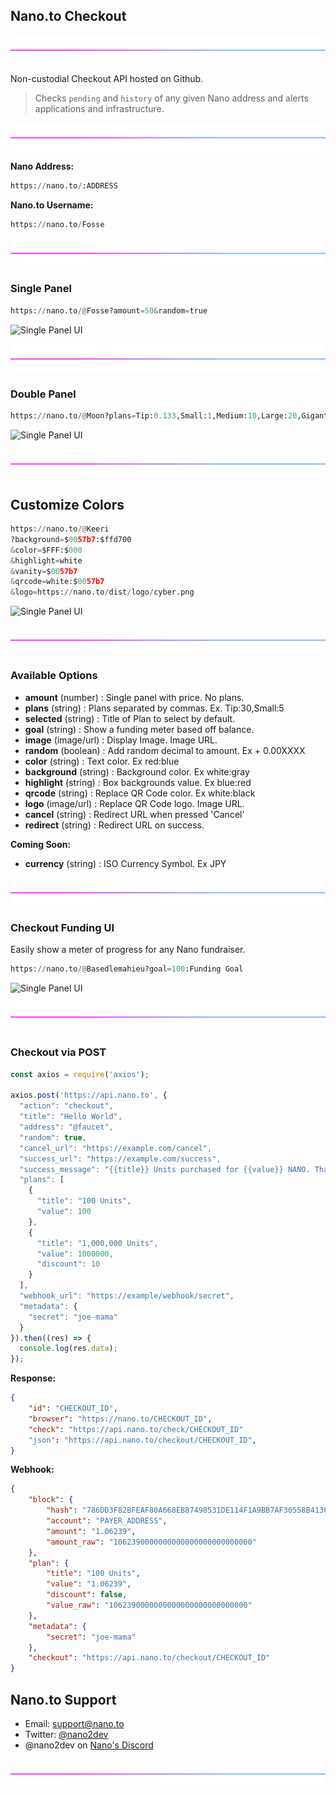 ## Nano.to Checkout

![line](https://github.com/fwd/n2/raw/master/.github/line.png)

Non-custodial Checkout API hosted on Github. 

> Checks ```pending``` and ```history``` of any given Nano address and alerts applications and infrastructure. 

![line](https://github.com/fwd/n2/raw/master/.github/line.png)

**Nano Address:**
```python
https://nano.to/:ADDRESS
```

**Nano.to Username:**
```python
https://nano.to/Fosse
```

![line](https://github.com/fwd/n2/raw/master/.github/line.png)


### Single Panel

```python
https://nano.to/@Fosse?amount=50&random=true
```

<img src="https://github.com/fwd/nano/raw/master/dist/images/single-ui.png" alt="Single Panel UI" />

![line](https://github.com/fwd/n2/raw/master/.github/line.png)

### Double Panel

```python
https://nano.to/@Moon?plans=Tip:0.133,Small:1,Medium:10,Large:20,Gigantic:100
```

<img src="https://github.com/fwd/nano/raw/master/dist/images/double-ui.png" alt="Single Panel UI" />

![line](https://github.com/fwd/n2/raw/master/.github/line.png)

## Customize Colors

```python
https://nano.to/@Keeri
?background=$0057b7:$ffd700
&color=$FFF:$000
&highlight=white
&vanity=$0057b7
&qrcode=white:$0057b7
&logo=https://nano.to/dist/logo/cyber.png
```

<img src="https://github.com/fwd/nano/raw/master/dist/images/slava-ui.png" alt="Single Panel UI" />

![line](https://github.com/fwd/n2/raw/master/.github/line.png)

### Available Options

- **amount** (number) : Single panel with price. No plans.
- **plans** (string) : Plans separated by commas. Ex. Tip:30,Small:5
- **selected** (string) : Title of Plan to select by default.
- **goal** (string) : Show a funding meter based off balance.
- **image** (image/url) : Display Image. Image URL.
- **random** (boolean) : Add random decimal to amount. Ex + 0.00XXXX
- **color** (string) : Text color. Ex red:blue
- **background** (string) : Background color. Ex white:gray
- **highlight** (string) : Box backgrounds value. Ex blue:red
- **qrcode** (string) : Replace QR Code color. Ex white:black
- **logo** (image/url) : Replace QR Code logo. Image URL.
- **cancel** (string) : Redirect URL when pressed 'Cancel'
- **redirect** (string) : Redirect URL on success.

**Coming Soon:**
- **currency** (string) : ISO Currency Symbol. Ex JPY

![line](https://github.com/fwd/n2/raw/master/.github/line.png)

### Checkout Funding UI

Easily show a meter of progress for any Nano fundraiser. 

```python
https://nano.to/@Basedlemahieu?goal=100:Funding Goal
```

<img src="https://github.com/fwd/nano/raw/master/dist/images/funding.png" alt="Single Panel UI" />

![line](https://github.com/fwd/n2/raw/master/.github/line.png)

### Checkout via POST

```js
const axios = require('axios');

axios.post('https://api.nano.to', {
  "action": "checkout",
  "title": "Hello World",
  "address": "@faucet",
  "random": true,
  "cancel_url": "https://example.com/cancel",
  "success_url": "https://example.com/success",
  "success_message": "{{title}} Units purchased for {{value}} NANO. Thanks, come again.",
  "plans": [
    {
      "title": "100 Units",
      "value": 100
    },
    {
      "title": "1,000,000 Units",
      "value": 1000000,
      "discount": 10
    }
  ],
  "webhook_url": "https://example/webhook/secret",
  "metadata": {
    "secret": "joe-mama"
  }
}).then((res) => {
  console.log(res.data);
});
```

**Response:**

```json
{
    "id": "CHECKOUT_ID",
    "browser": "https://nano.to/CHECKOUT_ID",
    "check": "https://api.nano.to/check/CHECKOUT_ID"
    "json": "https://api.nano.to/checkout/CHECKOUT_ID",
}
```

**Webhook:**

```json
{
    "block": {
        "hash": "786DD3F82BFEAF80A668EB87498531DE114F1A9BB7AF30558B4136AB69F5133E",
        "account": "PAYER_ADDRESS",
        "amount": "1.06239",
        "amount_raw": "1062390000000000000000000000000"
    },
    "plan": {
        "title": "100 Units",
        "value": "1.06239",
        "discount": false,
        "value_raw": "1062390000000000000000000000000"
    },
    "metadata": {
        "secret": "joe-mama"
    },
    "checkout": "https://api.nano.to/checkout/CHECKOUT_ID"
}
```

## Nano.to Support

- Email: support@nano.to
- Twitter: [@nano2dev](https://twitter.com/nano2dev)
- @nano2dev on [Nano's Discord](https://discord.com/invite/RNAE2R9) 

![line](https://github.com/fwd/n2/raw/master/.github/line.png)
